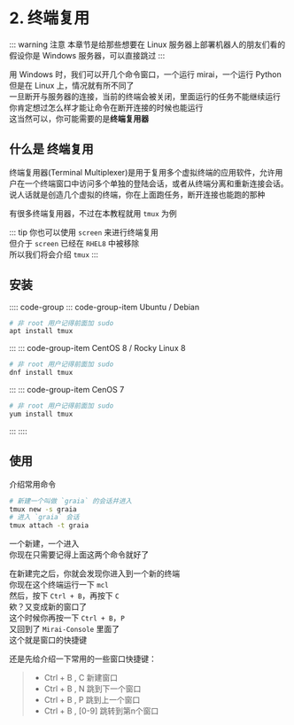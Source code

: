 # 2. 终端复用

::: warning 注意
本章节是给那些想要在 Linux 服务器上部署机器人的朋友们看的
假设你是 Windows 服务器，可以直接跳过
:::

用 Windows 时，我们可以开几个命令窗口，一个运行 mirai，一个运行 Python  
但是在 Linux 上，情况就有所不同了  
一旦断开与服务器的连接，当前的终端会被关闭，里面运行的任务不能继续运行  
你肯定想过怎么样才能让命令在断开连接的时候也能运行  
这当然可以，你可能需要的是**终端复用器**

## 什么是 终端复用

终端复用器(Terminal Multiplexer)是用于复用多个虚拟终端的应用软件，允许用户在一个终端窗口中访问多个单独的登陆会话，或者从终端分离和重新连接会话。  
说人话就是创造几个虚拟的终端，你在上面跑任务，断开连接也能跑的那种

有很多终端复用器，不过在本教程就用 `tmux` 为例

::: tip
你也可以使用 `screen` 来进行终端复用  
但介于 `screen` 已经在 `RHEL8` 中被移除  
所以我们将会介绍 `tmux`
:::

## 安装

:::: code-group
::: code-group-item Ubuntu / Debian

``` bash
# 非 root 用户记得前面加 sudo
apt install tmux
```

:::
::: code-group-item CentOS 8 / Rocky Linux 8

``` bash
# 非 root 用户记得前面加 sudo
dnf install tmux
```

:::
::: code-group-item CenOS 7

``` bash
# 非 root 用户记得前面加 sudo
yum install tmux
```

:::
::::

## 使用

介绍常用命令

``` bash
# 新建一个叫做 `graia` 的会话并进入
tmux new -s graia
# 进入 `graia` 会话
tmux attach -t graia
```

一个新建，一个进入  
你现在只需要记得上面这两个命令就好了

在新建完之后，你就会发现你进入到一个新的终端  
你现在这个终端运行一下 `mcl`  
然后，按下 `Ctrl + B`，再按下 `C`  
欸？又变成新的窗口了  
这个时候你再按一下 `Ctrl + B`，`P`  
又回到了 `Mirai-Console` 里面了  
这个就是窗口的快捷键

还是先给介绍一下常用的一些窗口快捷键：

> - Ctrl + B , C 新建窗口
> - Ctrl + B , N 跳到下一个窗口
> - Ctrl + B , P 跳到上一个窗口
> - Ctrl + B , [0-9] 跳转到第n个窗口
